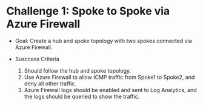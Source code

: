 # Challenge 1: Spoke to Spoke via Azure Firewall

- Goal: Create a hub and spoke topology with two spokes connected via Azure Firewall.

- Susccess Criteria
  1. Should follow the hub and spoke topology.
  2. Use Azure Firewall to allow ICMP traffic from Spoke1 to Spoke2, and deny all other traffic.
  3. Azure Firewall logs should be enabled and sent to Log Analytics, and the logs should be queried to show the traffic.